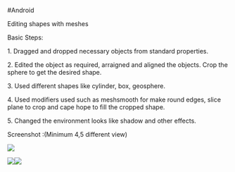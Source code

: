 ﻿#Android

 Editing shapes with meshes

Basic Steps:

1\. Dragged and dropped necessary objects from standard properties.

2\. Edited the object as required, arraigned and aligned the objects. Crop the sphere to get the desired shape.

3\. Used different shapes like cylinder, box, geosphere.

4\. Used modifiers used such as meshsmooth for make round edges, slice plane to crop and cape hope to fill the cropped shape.

5\. Changed the environment looks like shadow and other effects.

Screenshot :(Minimum 4,5 different view)

![](Image/Aspose.Words.9c3db7c1-97ed-4fb1-a30b-957124ad2264.001.png)

![](Image/Aspose.Words.9c3db7c1-97ed-4fb1-a30b-957124ad2264.002.png)![](Image/Aspose.Words.9c3db7c1-97ed-4fb1-a30b-957124ad2264.003.png)
